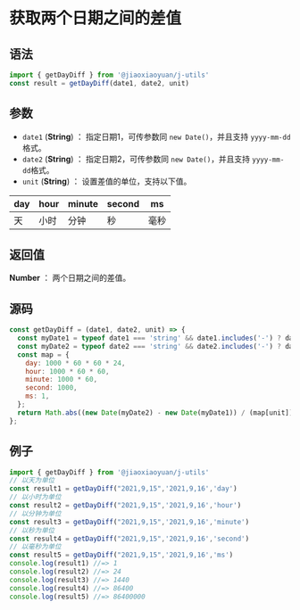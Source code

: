 
# 获取两个日期之间的差值

## 语法


```js
import { getDayDiff } from '@jiaoxiaoyuan/j-utils'
const result = getDayDiff(date1, date2, unit)
```

## 参数

- `date1` (**String**) ： 指定日期1，可传参数同 `new Date()`，并且支持 `yyyy-mm-dd`格式。
- `date2` (**String**) ： 指定日期2，可传参数同 `new Date()`，并且支持 `yyyy-mm-dd`格式。
- `unit` (**String**) ： 设置差值的单位，支持以下值。

| day | hour | minute | second | ms   |
| --- | ---- | ------ | ------ | ---- |
| 天  | 小时 | 分钟   | 秒     | 毫秒 |



## 返回值

**Number** ： 两个日期之间的差值。


## 源码

```js
const getDayDiff = (date1, date2, unit) => {
  const myDate1 = typeof date1 === 'string' && date1.includes('-') ? date1.replace(/-/g, '/') : date1;
  const myDate2 = typeof date2 === 'string' && date2.includes('-') ? date2.replace(/-/g, '/') : date2;
  const map = {
    day: 1000 * 60 * 60 * 24,
    hour: 1000 * 60 * 60,
    minute: 1000 * 60,
    second: 1000,
    ms: 1,
  };
  return Math.abs((new Date(myDate2) - new Date(myDate1)) / (map[unit]));
};
```

## 例子


```js
import { getDayDiff } from '@jiaoxiaoyuan/j-utils'
// 以天为单位
const result1 = getDayDiff("2021,9,15",'2021,9,16','day')
// 以小时为单位
const result2 = getDayDiff("2021,9,15",'2021,9,16','hour')
// 以分钟为单位
const result3 = getDayDiff("2021,9,15",'2021,9,16','minute')
// 以秒为单位
const result4 = getDayDiff("2021,9,15",'2021,9,16','second')
// 以毫秒为单位
const result5 = getDayDiff("2021,9,15",'2021,9,16','ms')
console.log(result1) //=> 1
console.log(result2) //=> 24
console.log(result3) //=> 1440
console.log(result4) //=> 86400
console.log(result5) //=> 86400000
```